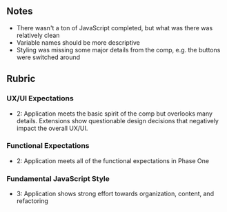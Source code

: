 ## Notes

* There wasn't a ton of JavaScript completed, but what was there was relatively clean
* Variable names should be more descriptive
* Styling was missing some major details from the comp, e.g. the buttons were switched around

## Rubric

### UX/UI Expectations

- 2: Application meets the basic spirit of the comp but overlooks many details. Extensions show questionable design decisions that negatively impact the overall UX/UI.

### Functional Expectations

- 2: Application meets all of the functional expectations in Phase One

### Fundamental JavaScript Style

- 3: Application shows strong effort towards organization, content, and refactoring

